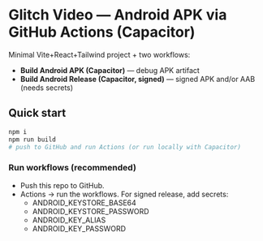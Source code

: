 # Glitch Video — Android APK via GitHub Actions (Capacitor)

Minimal Vite+React+Tailwind project + two workflows:
- **Build Android APK (Capacitor)** — debug APK artifact
- **Build Android Release (Capacitor, signed)** — signed APK and/or AAB (needs secrets)

## Quick start
```bash
npm i
npm run build
# push to GitHub and run Actions (or run locally with Capacitor)
```

### Run workflows (recommended)
- Push this repo to GitHub.
- Actions → run the workflows. For signed release, add secrets:
  - ANDROID_KEYSTORE_BASE64
  - ANDROID_KEYSTORE_PASSWORD
  - ANDROID_KEY_ALIAS
  - ANDROID_KEY_PASSWORD
